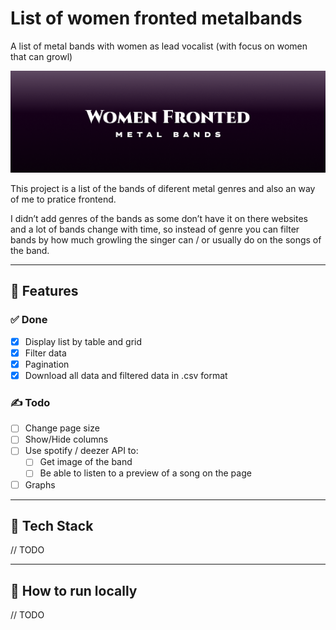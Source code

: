 # List of women fronted metalbands
A list of metal bands with women as lead vocalist (with focus on women that can growl)

![Header image written women fronted metal bands](/header-readme.png "Header")

This project is a list of the bands of diferent metal genres and also an way of me to pratice frontend. 

I didn’t add genres of the bands as some don’t have it on there websites and a lot of bands change with time, so instead of genre you can filter bands by how much growling the singer can / or usually do on the songs of the band.

---
## 📖 Features

### ✅ Done
- [x] Display list by table and grid
- [x] Filter data
- [x] Pagination
- [x] Download all data and filtered data in .csv format
### ✍️ Todo
- [ ] Change page size
- [ ] Show/Hide columns
- [ ] Use spotify / deezer API to:
  - [ ] Get image of the band
  - [ ] Be able to listen to a preview of a song on the page
- [ ] Graphs

---

## 🧰 Tech Stack
// TODO

---

## 🚀 How to run locally
// TODO